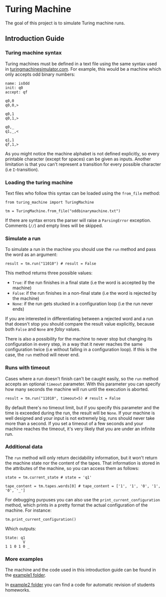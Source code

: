 # Turing Machine

The goal of this project is to simulate Turing machine runs. 

## Introduction Guide

### Turing machine syntax

Turing machines must be defined in a text file using the same syntax used in [turingmachinesimulator.com](https://turingmachinesimulator.com/). For example, this would be a machine which only accepts odd binary numbers:

```
name: isOdd
init: q0
accept: qf

q0,0
q0,0,>

q0,1
q0,1,>

q0,_
q1,_,<

q1,1
qf,1,>
```

As you might notice the machine alphabet is not defined explicitly, so every printable character (except for spaces) can be given as inputs. Another limitation is that you can't represent a transition for every possible character (i.e `Σ`-transition).

### Loading the turing machine

Text files who follow this syntax can be loaded using the `from_file` method:
```python3
from turing_machine import TuringMachine

tm = TuringMachine.from_file("oddbinarymachine.txt")
```

If there are syntax errors the parser will raise a `ParsingError` exception. Comments (`//`) and empty lines will be skipped.

### Simulate a run

To simulate a run in the machine you should use the `run` method and pass the word as an argument:
```python3
result = tm.run("11010") # result = False
```

This method returns three possible values:
- `True`: if the run finishes in a final state (i.e the word is accepted by the machine)
- `False`: if the run finishes in a non-final state (i.e the word is rejected by the machine)
- `None`: if the run gets stucked in a configuration loop (i.e the run never ends)

If you are interested in differentiating between a rejected word and a run that doesn't stop you should compare the result value explicitly, because both `False` and `None` are _falsy_ values.

There is also a possibility for the machine to never stop but changing its configuration in every step, in a way that it never reaches the same configuration twice (i.e without falling in a configuration loop). If this is the case, the `run` method will never end.

### Runs with timeout

Cases where a run doesn't finish can't be caught easily, so the `run` method accepts an optional `timeout` parameter. With this parameter you can specify how many seconds the machine will run until the execution is aborted.

```python3
result = tm.run("11010", timeout=5) # result = False
```

By default there's no timeout limit, but if you specify this parameter and the time is exceeded during the run, the result will be `None`. If your machine is well designed and your input is not extremely big, runs should never take more than a second. If you set a timeout of a few seconds and your machine reaches the timeout, it's very likely that you are under an infinite run. 

### Additional data

The `run` method will only return decidability information, but it won't return the machine state nor the content of the tapes. That information is stored in the attributes of the machine, so you can access them as follows:
```python3
state = tm.current_state # state = 'q1'

tape_content = tm.tapes.words[0] # tape_content = ['1', '1', '0', '1', '0', '_']
```

For debugging purpuses you can also use the `print_current_configuration` method, which prints in a pretty format the actual configuration of the machine. For instance:
```
tm.print_current_configuration()
```

Which outputs:
```
State: q1
        V
1 1 0 1 0 _
```

### More examples

The machine and the code used in this introduction guide can be found in the [example1 folder](https://github.com/Mdelaf/turing-machine/tree/master/example1). 

In [example2 folder](https://github.com/Mdelaf/turing-machine/tree/master/example2) you can find a code for automatic revision of students homeworks.
